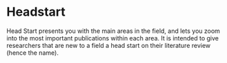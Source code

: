 Headstart
=========

Head Start presents you with the main areas in the field, and lets you zoom into the most important publications within each area. It is intended to give researchers that are new to a field a head start on their literature review (hence the name).
